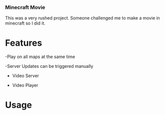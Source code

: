 ### Minecraft Movie

This was a very rushed project. Someone challenged me to make a movie in minecraft so I did it.

# Features

-Play on all maps at the same time

-Server Updates can be triggered manually

- Video Server

- Video Player

# Usage
